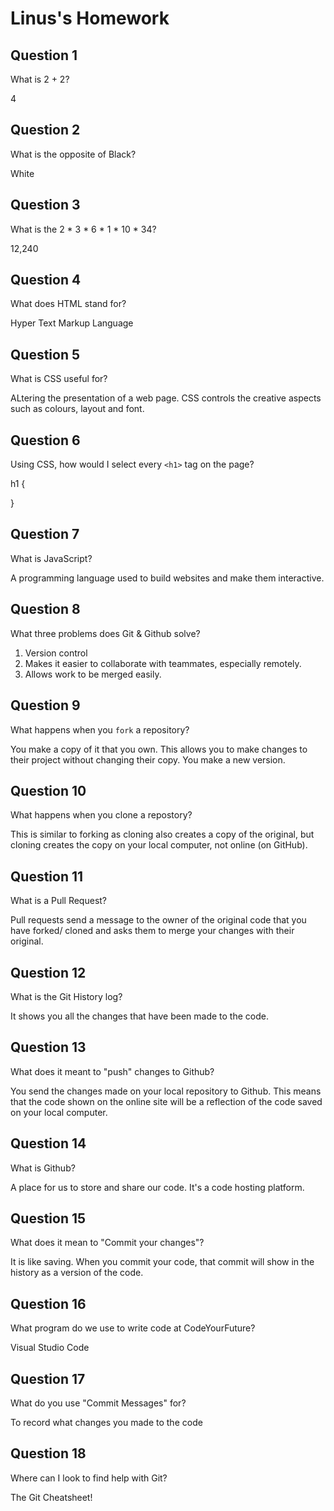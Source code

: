 # Linus's Homework

## Question 1

What is 2 + 2?

4

## Question 2

What is the opposite of Black?

White

## Question 3

What is the  2 * 3 * 6 * 1 * 10 * 34?

12,240

## Question 4 

What does HTML stand for?

Hyper Text Markup Language

## Question 5

What is CSS useful for?

ALtering the presentation of a web page. CSS controls the creative aspects such as colours, layout and font.

## Question 6

Using CSS, how would I select every `<h1>` tag on the page?

h1 {

}


## Question 7

What is JavaScript?

A programming language used to build websites and make them interactive.

## Question 8

What three problems does Git & Github solve?

1. Version control
2. Makes it easier to collaborate with teammates, especially remotely.
3. Allows work to be merged easily.

## Question 9

What happens when you `fork` a repository?

You make a copy of it that you own. This allows you to make changes to their project without changing their copy. You make a new version.

## Question 10 

What happens when you clone a repostory?

This is similar to forking as cloning also creates a copy of the original, but cloning creates the copy on your local computer, not online (on GitHub).

## Question 11

What is a Pull Request?

Pull requests send a message to the owner of the original code that you have forked/ cloned and asks them to merge your changes with their original.

## Question 12

What is the Git History log?

It shows you all the changes that have been made to the code.

## Question 13

What does it meant to "push" changes to Github?

You send the changes made on your local repository to Github. This means that the code shown on the online site will be a reflection of the code saved on your local computer.

## Question 14

What is Github?

A place for us to store and share our code. It's a code hosting platform.

## Question 15

What does it mean to "Commit your changes"?

It is like saving. When you commit your code, that commit will show in the history as a version of the code.

## Question 16

What program do we use to write code at CodeYourFuture?

Visual Studio Code

## Question 17

What do you use "Commit Messages" for?

To record what changes you made to the code

## Question 18

Where can I look to find help with Git?

The Git Cheatsheet!
